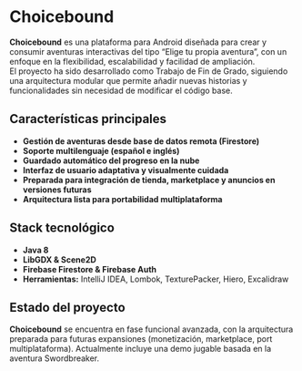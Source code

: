# Choicebound

**Choicebound** es una plataforma para Android diseñada para crear y consumir aventuras interactivas del tipo “Elige tu propia aventura”, con un enfoque en la flexibilidad, escalabilidad y facilidad de ampliación.  
El proyecto ha sido desarrollado como Trabajo de Fin de Grado, siguiendo una arquitectura modular que permite añadir nuevas historias y funcionalidades sin necesidad de modificar el código base.

## Características principales

- **Gestión de aventuras desde base de datos remota (Firestore)**
- **Soporte multilenguaje (español e inglés)**
- **Guardado automático del progreso en la nube**
- **Interfaz de usuario adaptativa y visualmente cuidada**
- **Preparada para integración de tienda, marketplace y anuncios en versiones futuras**
- **Arquitectura lista para portabilidad multiplataforma**

## Stack tecnológico

- **Java 8**
- **LibGDX & Scene2D**
- **Firebase Firestore & Firebase Auth**
- **Herramientas:** IntelliJ IDEA, Lombok, TexturePacker, Hiero, Excalidraw

## Estado del proyecto

**Choicebound** se encuentra en fase funcional avanzada, con la arquitectura preparada para futuras expansiones (monetización, marketplace, port multiplataforma).
Actualmente incluye una demo jugable basada en la aventura Swordbreaker.
